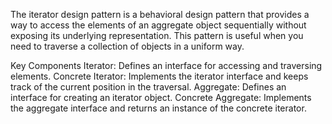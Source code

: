 The iterator design pattern is a behavioral design pattern that provides a way to access the elements of an aggregate object sequentially without exposing its underlying representation. This pattern is useful when you need to traverse a collection of objects in a uniform way.

Key Components
Iterator: Defines an interface for accessing and traversing elements.
Concrete Iterator: Implements the iterator interface and keeps track of the current position in the traversal.
Aggregate: Defines an interface for creating an iterator object.
Concrete Aggregate: Implements the aggregate interface and returns an instance of the concrete iterator.